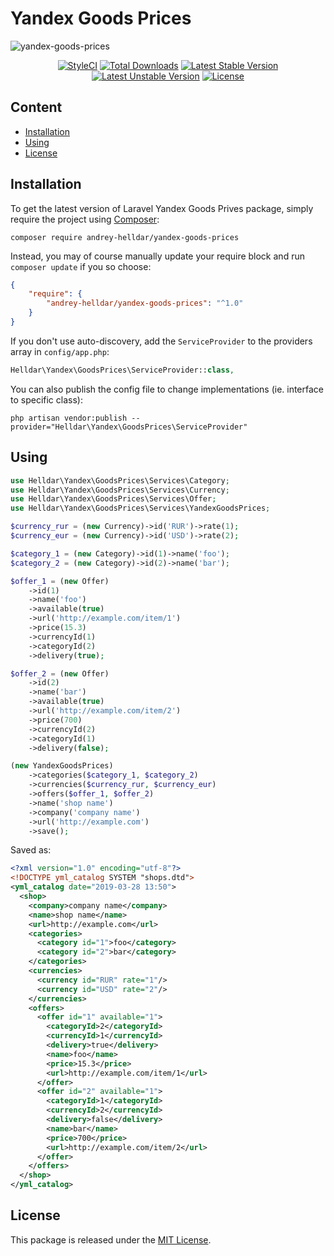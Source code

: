 # Yandex Goods Prices

![yandex-goods-prices](https://user-images.githubusercontent.com/10347617/55163142-4bbc4380-517a-11e9-8777-03d3775507bb.png)

<p align="center">
    <a href="https://styleci.io/repos/178002083"><img src="https://styleci.io/repos/178002083/shield" alt="StyleCI" /></a>
    <a href="https://packagist.org/packages/andrey-helldar/yandex-goods-prices"><img src="https://img.shields.io/packagist/dt/andrey-helldar/yandex-goods-prices.svg?style=flat-square" alt="Total Downloads" /></a>
    <a href="https://packagist.org/packages/andrey-helldar/yandex-goods-prices"><img src="https://poser.pugx.org/andrey-helldar/yandex-goods-prices/v/stable?format=flat-square" alt="Latest Stable Version" /></a>
    <a href="https://packagist.org/packages/andrey-helldar/yandex-goods-prices"><img src="https://poser.pugx.org/andrey-helldar/yandex-goods-prices/v/unstable?format=flat-square" alt="Latest Unstable Version" /></a>
    <a href="LICENSE"><img src="https://poser.pugx.org/andrey-helldar/yandex-goods-prices/license?format=flat-square" alt="License" /></a>
</p>


## Content

* [Installation](#installation)
* [Using](#using)
* [License](#license)


## Installation

To get the latest version of Laravel Yandex Goods Prives package, simply require the project using [Composer](https://getcomposer.org):

```
composer require andrey-helldar/yandex-goods-prices
```

Instead, you may of course manually update your require block and run `composer update` if you so choose:

```json
{
    "require": {
        "andrey-helldar/yandex-goods-prices": "^1.0"
    }
}
```

If you don't use auto-discovery, add the `ServiceProvider` to the providers array in `config/app.php`:

```php
Helldar\Yandex\GoodsPrices\ServiceProvider::class,
```

You can also publish the config file to change implementations (ie. interface to specific class):

```
php artisan vendor:publish --provider="Helldar\Yandex\GoodsPrices\ServiceProvider"
```


## Using

```php
use Helldar\Yandex\GoodsPrices\Services\Category;
use Helldar\Yandex\GoodsPrices\Services\Currency;
use Helldar\Yandex\GoodsPrices\Services\Offer;
use Helldar\Yandex\GoodsPrices\Services\YandexGoodsPrices;

$currency_rur = (new Currency)->id('RUR')->rate(1);
$currency_eur = (new Currency)->id('USD')->rate(2);

$category_1 = (new Category)->id(1)->name('foo');
$category_2 = (new Category)->id(2)->name('bar');

$offer_1 = (new Offer)
    ->id(1)
    ->name('foo')
    ->available(true)
    ->url('http://example.com/item/1')
    ->price(15.3)
    ->currencyId(1)
    ->categoryId(2)
    ->delivery(true);

$offer_2 = (new Offer)
    ->id(2)
    ->name('bar')
    ->available(true)
    ->url('http://example.com/item/2')
    ->price(700)
    ->currencyId(2)
    ->categoryId(1)
    ->delivery(false);

(new YandexGoodsPrices)
    ->categories($category_1, $category_2)
    ->currencies($currency_rur, $currency_eur)
    ->offers($offer_1, $offer_2)
    ->name('shop name')
    ->company('company name')
    ->url('http://example.com')
    ->save();
```

Saved as:
```xml
<?xml version="1.0" encoding="utf-8"?>
<!DOCTYPE yml_catalog SYSTEM "shops.dtd">
<yml_catalog date="2019-03-28 13:50">
  <shop>
    <company>company name</company>
    <name>shop name</name>
    <url>http://example.com</url>
    <categories>
      <category id="1">foo</category>
      <category id="2">bar</category>
    </categories>
    <currencies>
      <currency id="RUR" rate="1"/>
      <currency id="USD" rate="2"/>
    </currencies>
    <offers>
      <offer id="1" available="1">
        <categoryId>2</categoryId>
        <currencyId>1</currencyId>
        <delivery>true</delivery>
        <name>foo</name>
        <price>15.3</price>
        <url>http://example.com/item/1</url>
      </offer>
      <offer id="2" available="1">
        <categoryId>1</categoryId>
        <currencyId>2</currencyId>
        <delivery>false</delivery>
        <name>bar</name>
        <price>700</price>
        <url>http://example.com/item/2</url>
      </offer>
    </offers>
  </shop>
</yml_catalog>
```

## License

This package is released under the [MIT License](LICENSE).
